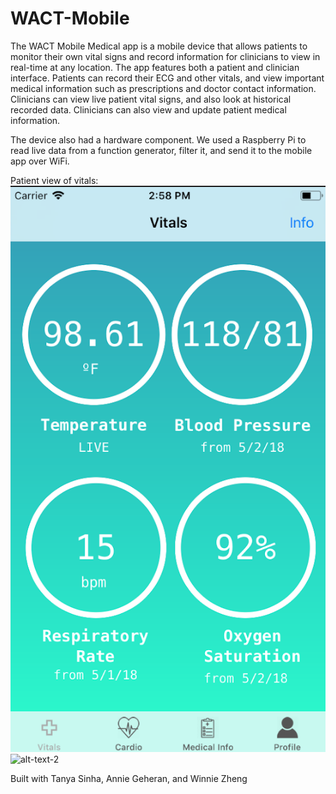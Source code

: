# WACT-Mobile

The WACT Mobile Medical app is a mobile device that allows patients to monitor their own vital signs and record information for clinicians to view in real-time at any location. The app features both a patient and clinician interface. Patients can record their ECG and other vitals, and view important medical information such as prescriptions and doctor contact information. Clinicians can view live patient vital signs, and also look at historical recorded data. Clinicians can also view and update patient medical information. 

The device also had a hardware component. We used a Raspberry Pi to read live data from a function generator, filter it, and send it to the mobile app over WiFi. 

Patient view of vitals:
![alt-text-1](vitals.png "vitals") ![alt-text-2](ecg "ecg")


Built with Tanya Sinha, Annie Geheran, and Winnie Zheng
